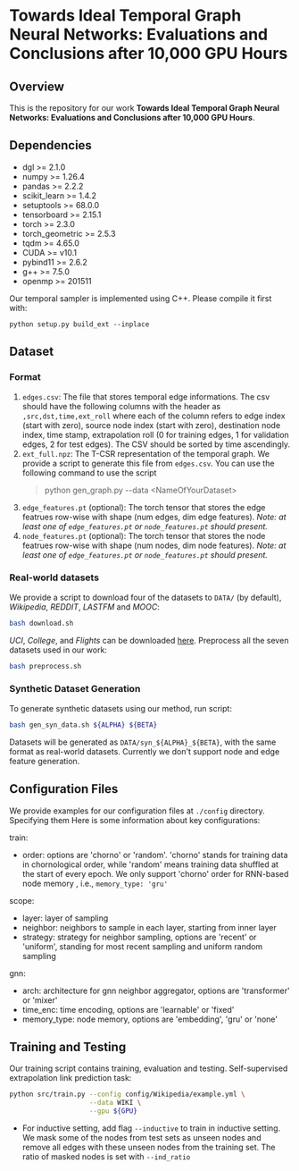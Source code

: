 # Towards Ideal Temporal Graph Neural Networks: Evaluations and Conclusions after 10,000 GPU Hours

## Overview

This is the repository for our work **Towards Ideal Temporal Graph Neural Networks: Evaluations and Conclusions after 10,000 GPU Hours**.

## Dependencies

* dgl >= 2.1.0
* numpy >= 1.26.4
* pandas >= 2.2.2
* scikit_learn >= 1.4.2
* setuptools >= 68.0.0
* tensorboard >= 2.15.1
* torch >= 2.3.0
* torch_geometric >= 2.5.3
* tqdm >= 4.65.0
* CUDA >= v10.1
* pybind11 >= 2.6.2
* g++ >= 7.5.0
* openmp >= 201511

Our temporal sampler is implemented using C++. Please compile it first with:
```
python setup.py build_ext --inplace
```

## Dataset

### Format

1. `edges.csv`: The file that stores temporal edge informations. The csv should have the following columns with the header as `,src,dst,time,ext_roll` where each of the column refers to edge index (start with zero), source node index (start with zero), destination node index, time stamp, extrapolation roll (0 for training edges, 1 for validation edges, 2 for test edges). The CSV should be sorted by time ascendingly.
2. `ext_full.npz`: The T-CSR representation of the temporal graph. We provide a script to generate this file from `edges.csv`. You can use the following command to use the script 
    >python gen_graph.py --data \<NameOfYourDataset>
3. `edge_features.pt` (optional): The torch tensor that stores the edge featrues row-wise with shape (num edges, dim edge features). *Note: at least one of `edge_features.pt` or `node_features.pt` should present.*
4. `node_features.pt` (optional): The torch tensor that stores the node featrues row-wise with shape (num nodes, dim node features). *Note: at least one of `edge_features.pt` or `node_features.pt` should present.*


### Real-world datasets
We provide a script to download four of the datasets to `DATA/` (by default), *Wikipedia*, *REDDIT*, *LASTFM* and *MOOC*:
```bash
bash download.sh
```
*UCI*, *College*, and *Flights* can be downloaded [here](https://github.com/qianghuangwhu/benchtemp?tab=readme-ov-file).
Preprocess all the seven datasets used in our work:

```bash
bash preprocess.sh
```

### Synthetic Dataset Generation

To generate synthetic datasets using our method, run script:

```bash
bash gen_syn_data.sh ${ALPHA} ${BETA}
```

Datasets will be generated as `DATA/syn_${ALPHA}_${BETA}`, with the same format as real-world datasets. Currently we don't support node and edge feature generation.

## Configuration Files

We provide examples for our configuration files at `./config` directory. Specifying them 
Here is some information about key configurations:

train:

* order: options are 'chorno' or 'random'. 'chorno' stands for training data in chornological order, while 'random' means training data shuffled at the start of every epoch. We only support 'chorno' order for RNN-based node memory , i.e., `memory_type: 'gru'`

scope:

* layer: layer of sampling
* neighbor: neighbors to sample in each layer, starting from inner layer
* strategy: strategy for neighbor sampling, options are 'recent' or 'uniform', standing for most recent sampling and uniform random sampling

gnn:

* arch: architecture for gnn neighbor aggregator, options are 'transformer' or 'mixer'
* time_enc: time encoding, options are 'learnable' or 'fixed'
* memory_type: node memory, options are 'embedding', 'gru' or 'none'


## Training and Testing

Our training script contains training, evaluation and testing. Self-supervised extrapolation link prediction task:

```bash
python src/train.py --config config/Wikipedia/example.yml \
                    --data WIKI \
                    --gpu ${GPU}
```

* For inductive setting, add flag `--inductive` to train in inductive setting. We mask some of the nodes from test sets as unseen nodes and remove all edges with these unseen nodes from the training set. The ratio of masked nodes is set with `--ind_ratio`




